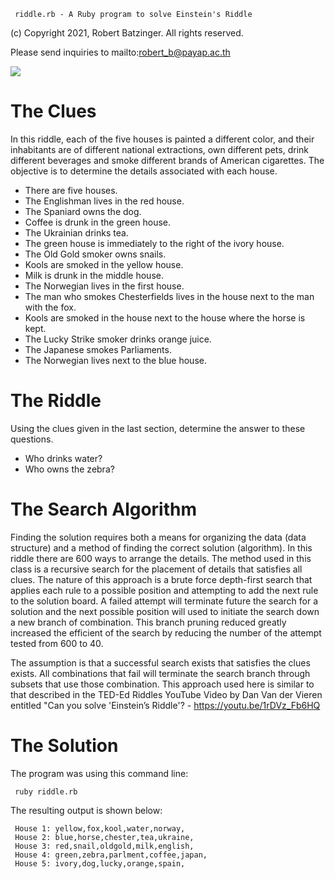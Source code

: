      riddle.rb - A Ruby program to solve Einstein's Riddle

(c) Copyright 2021, Robert Batzinger. All rights reserved.

Please send inquiries to mailto:robert_b@payap.ac.th

<p><img src="https://upload.wikimedia.org/wikipedia/commons/thumb/7/75/Einstein1921_by_F_Schmutzer_3.jpg/256px-Einstein1921_by_F_Schmutzer_3.jpg" align="right></p>

= Background

According to popular press, Albert Einstein made up a really
difficult riddle when he was just a young child. Later as an university
professor, he would give this riddle to his students and found that
over 98% of them failed to find the solution. While the background to
this story may not be true, this popular logic puzzle is very
difficult and has earned its name as "Einstein's Riddle." Several
versions of this riddle exist because some of the cigarette brands
have gone out of business.

# The Clues

In this riddle, each of the five houses is painted a different color,
and their inhabitants are of different national extractions, own
different pets, drink different beverages and smoke different
brands of American cigarettes. The objective is to determine the
details associated with each house.

* There are five houses.
* The Englishman lives in the red house.
* The Spaniard owns the dog.
* Coffee is drunk in the green house.
* The Ukrainian drinks tea.
* The green house is immediately to the right of the ivory house.
* The Old Gold smoker owns snails.
* Kools are smoked in the yellow house.
* Milk is drunk in the middle house.
* The Norwegian lives in the first house.
* The man who smokes Chesterfields lives in the house next to the
  man with the fox.
* Kools are smoked in the house next to the house where the horse
  is kept.
* The Lucky Strike smoker drinks orange juice.
* The Japanese smokes Parliaments.
* The Norwegian lives next to the blue house.


# The Riddle

Using the clues given in the last section, determine the answer to these questions.

* Who drinks water? 
* Who owns the zebra?


# The Search Algorithm

Finding the solution requires both a means for organizing the data
(data structure) and a method of finding the correct solution (algorithm).
In this riddle there are 600 ways to arrange the details.
The method used in this class is a recursive search for the
placement of details that satisfies all clues. The nature of this
approach is a brute force depth-first search that applies each
rule to a possible position and attempting to add the next rule
to the solution board. A failed attempt will terminate future the search
for a solution and the next possible position will used to initiate
the search down a new branch of combination. This branch pruning reduced
greatly increased the efficient of the search by reducing the number of
the attempt tested from 600 to 40.

The assumption is that a successful search exists that satisfies
the clues exists. All combinations that fail will terminate the
search branch through subsets that use those combination.
This approach used here is similar to that described in the
TED-Ed Riddles YouTube Video by Dan Van der Vieren entitled
"Can you solve 'Einstein’s Riddle'? - https://youtu.be/1rDVz_Fb6HQ 

# The Solution

The program was using this command line:

     ruby riddle.rb

The resulting output is shown below:

     House 1: yellow,fox,kool,water,norway,
     House 2: blue,horse,chester,tea,ukraine,
     House 3: red,snail,oldgold,milk,english,
     House 4: green,zebra,parlment,coffee,japan,
     House 5: ivory,dog,lucky,orange,spain,